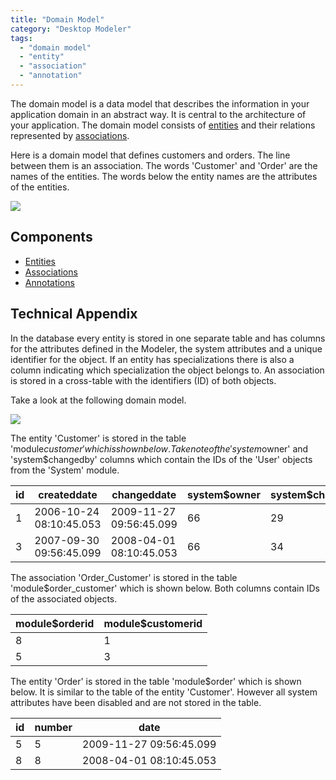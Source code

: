 ```yaml
---
title: "Domain Model"
category: "Desktop Modeler"
tags:
  - "domain model"
  - "entity"
  - "association"
  - "annotation"
---
```



The domain model is a data model that describes the information in your application domain in an abstract way. It is central to the architecture of your application. The domain model consists of [entities](entities) and their relations represented by [associations](associations).

Here is a domain model that defines customers and orders. The line between them is an association. The words 'Customer' and 'Order' are the names of the entities. The words below the entity names are the attributes of the entities.

![](attachments/domain-model-editor/917531.png)

## Components

*   [Entities](entities)
*   [Associations](associations)
*   [Annotations](annotations)

## Technical Appendix

In the database every entity is stored in one separate table and has columns for the attributes defined in the Modeler, the system attributes and a unique identifier for the object. If an entity has specializations there is also a column indicating which specialization the object belongs to. An association is stored in a cross-table with the identifiers (ID) of both objects.

Take a look at the following domain model.

![](attachments/domain-model-editor/917890.png)

The entity 'Customer' is stored in the table 'module$customer' which is shown below. Take note of the 'system$owner' and 'system$changedby' columns which contain the IDs of the 'User' objects from the 'System' module.

| id | createddate             | changeddate             | system$owner | system$changedby | fullname   |
| -- | ----------------------- | ----------------------- | ------------ | ---------------- | ---------- |
| 1  | 2006-10-24 08:10:45.053 | 2009-11-27 09:56:45.099 | 66           | 29               | Steve Jobs |
| 3  | 2007-09-30 09:56:45.099 | 2008-04-01 08:10:45.053 | 66           | 34               | Bill Gates |

The association 'Order_Customer' is stored in the table 'module$order_customer' which is shown below. Both columns contain IDs of the associated objects.

| module$orderid | module$customerid |
| -------------- | ----------------- |
| 8              | 1                 |
| 5              | 3                 |

The entity 'Order' is stored in the table 'module$order' which is shown below. It is similar to the table of the entity 'Customer'. However all system attributes have been disabled and are not stored in the table.

| id | number | date                    |
| -- | ------ | ----------------------- |
| 5  | 5      | 2009-11-27 09:56:45.099 |
| 8  | 8      | 2008-04-01 08:10:45.053 |
